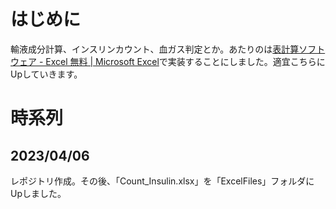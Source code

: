 # はじめに

輸液成分計算、インスリンカウント、血ガス判定とか。あたりのは[表計算ソフトウェア - Excel 無料 | Microsoft Excel](https://www.microsoft.com/ja-jp/microsoft-365/excel)で実装することにしました。適宜こちらにUpしていきます。


# 時系列
## 2023/04/06
レポジトリ作成。その後、「Count_Insulin.xlsx」を「ExcelFiles」フォルダにUpしました。